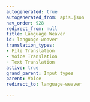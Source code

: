 ```yaml
---
autogenerated: true
autogenerated_from: apis.json
nav_order: 928
redirect_from: null
title: Language Weaver
id: language-weaver
translation_types:
- File Translation
- Voice Translation
- Text Translation
active: true
grand_parent: Input types
parent: Voice
redirect_to: language-weaver

---
```


